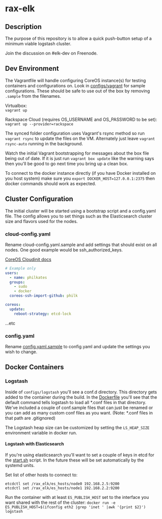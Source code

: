 rax-elk
=======

## Description

The purpose of this repository is to allow a quick push-button setup of a minimum viable logstash cluster.

Join the discussion on #elk-dev on Freenode.

## Dev Environment

The Vagrantfile will handle configuring CoreOS instance(s) for testing containers and configurations on. Look in [configs/vagrant](configs/vagrant) for sample configurations. These should be safe to use out of the box by removing `.sample` from the filenames.

Virtualbox:  
`vagrant up`

Rackspace Cloud (requires OS\_USERNAME and OS\_PASSWORD to be set):  
`vagrant up --provider=rackspace`

The synced folder configuration uses Vagrant's rsync method so run `vagrant rsync` to update the files on the VM. Alternately just leave `vagrant rsync-auto` running in the background.

Watch the initial Vagrant bootstrapping for messages about the box file being out of date. If it is just run `vagrant box update` like the warning says then you'll be good to go next time you bring up a clean box.

To connect to the docker instance directly (if you have Docker installed on you host system) make sure you `export DOCKER_HOST=127.0.0.1:2375` then docker commands should work as expected.

## Cluster Configuration

The initial cluster will be started using a bootstrap script and a config.yaml file. The config allows you to set things such as the Elasticsearch cluster size and flavors used for the nodes.

### cloud-config.yaml

Rename cloud-config.yaml.sample and add settings that should exist on all nodes. One good example would be ssh_authorized_keys.

[CoreOS Cloudinit docs](http://coreos.com/docs/cluster-management/setup/cloudinit-cloud-config/)

```yaml
# Example only
users:
  - name: philkates
  groups:
    - sudo
    - docker
  coreos-ssh-import-github: philk

coreos:
  update:
    reboot-strategy: etcd-lock

```
...etc

### config.yaml

Rename [config.yaml.sample](config.yaml.sample) to config.yaml and update the settings you wish to change.

## Docker Containers

### Logstash

Inside of `configs/logstash` you'll see a conf.d directory. This directory gets added to the container during the build. In the [Dockerfile](configs/logstash/Dockerfile) you'll see that the default command tells logstash to load all *.conf files in that directory. We've included a couple of conf.sample files that can just be renamed or you can add as many custom conf files as you want. (Note: *.conf files in that path are .gitignored)

The Logstash heap size can be customized by setting the `LS_HEAP_SIZE` environment variable in docker run.

#### Logstash with Elasticsearch

If you're using elasticsearch you'll want to set a couple of keys in etcd for the [start.sh](configs/logstash/start.sh) script. In the future these will be set automatically by the systemd units.

Set list of other hosts to connect to:

`etcdctl set /rax_elk/es_hosts/node0 192.168.2.5:9200`  
`etcdctl set /rax_elk/es_hosts/node1 192.168.2.2:9200`

Run the container with at least `ES_PUBLISH_HOST` set to the interface you want shared with the rest of the cluster:
`docker run -e ES_PUBLISH_HOST=$(ifconfig eth2 |grep 'inet ' |awk '{print $2}') logstash`

